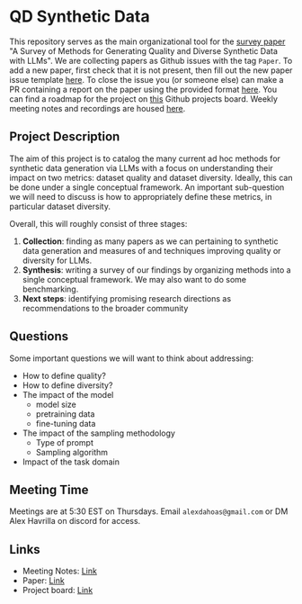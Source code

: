 # QD Synthetic Data

This repository serves as the main organizational tool for the [survey paper](https://www.overleaf.com/read/tvvwqwxmqdvf#e3f33) "A Survey of Methods for Generating Quality and Diverse Synthetic Data with LLMs". We are collecting papers as Github issues with the tag `Paper`. To add a new paper, first check that it is not present, then fill out the new paper issue template [here](https://github.com/Dahoas/QDSyntheticData/issues/new/choose). To close the issue you (or someone else) can make a PR containing a report on the paper using the provided format [here](https://github.com/Dahoas/QDSyntheticData/blob/main/papers/paper_example.md). You can find a roadmap for the project on [this](https://github.com/users/Dahoas/projects/7/views/1) Github projects board. Weekly meeting notes and recordings are housed [here](https://drive.google.com/drive/folders/1Q0Np8xaJgcvqMSt_5PDl-M6MyrfWjtjN?usp=sharing).

## Project Description

The aim of this project is to catalog the many current ad hoc methods for synthetic data generation via LLMs with a focus on understanding their impact on two metrics: dataset quality and dataset diversity. Ideally, this can be done under a single conceptual framework. An important sub-question we will need to discuss is how to appropriately define these metrics, in particular dataset diversity. 

Overall, this will roughly consist of three stages:
1. **Collection**: finding as many papers as we can pertaining to synthetic data generation and measures of and techniques improving quality or diversity for LLMs.
2. **Synthesis**: writing a survey of our findings by organizing methods into a single conceptual framework. We may also want to do some benchmarking.
3. **Next steps**: identifying promising research directions as recommendations to the broader community

## Questions

Some important questions we will want to think about addressing:

- How to define quality?
- How to define diversity?
- The impact of the model
  - model size
  - pretraining data
  - fine-tuning data
- The impact of the sampling methodology
  - Type of prompt
  - Sampling algorithm
- Impact of the task domain

## Meeting Time

Meetings are at 5:30 EST on Thursdays. Email `alexdahoas@gmail.com` or DM Alex Havrilla on discord for access.

## Links

- Meeting Notes: [Link](https://drive.google.com/drive/folders/1Q0Np8xaJgcvqMSt_5PDl-M6MyrfWjtjN?usp=sharing)
- Paper: [Link](https://www.overleaf.com/read/tvvwqwxmqdvf#e3f33b)
- Project board: [Link](https://github.com/users/Dahoas/projects/7/views/1)
